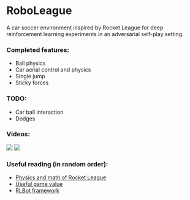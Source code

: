 # RoboLeague
A car soccer environment inspired by Rocket League for deep reinforcement learning experiments in an adversarial self-play setting.

### Completed features:
* Ball physics
* Car aerial control and physics
* Single jump
* Sticky forces


### TODO:
* Car ball interaction
* Dodges

### Videos:

![](https://github.com/roboserg/RoboLeague/blob/master/Goal.gif)
![](https://github.com/roboserg/RoboLeague/blob/master/driving.gif)

### Useful reading (in random order):
* [Physics and math of Rocket League](https://samuelpmish.github.io/notes/RocketLeague)
* [Useful game value](https://github.com/RLBot/RLBot/wiki/Useful-Game-Values)
* [RLBot framework](https://github.com/RLBot/RLBot)
